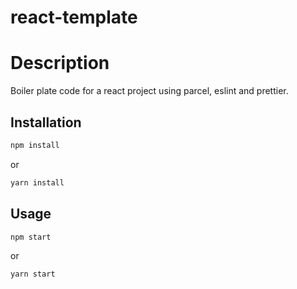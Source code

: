 # react-template

# Description

Boiler plate code for a react project using parcel, eslint and prettier.

## Installation
```bash
npm install
```
or
```bash
yarn install
```

## Usage
```bash
npm start
```
or
```bash
yarn start
```
